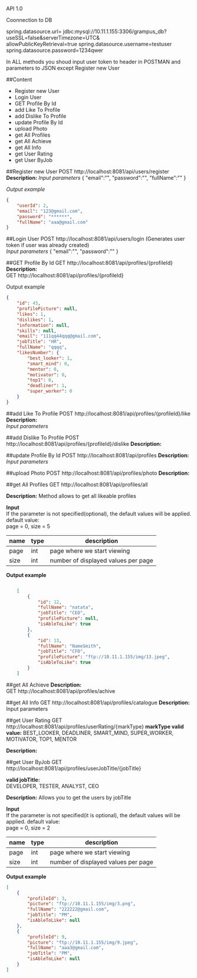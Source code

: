 API 1.0

Coonnection to DB

spring.datasource.url= jdbc:mysql://10.11.1.155:3306/grampus_db?\
  useSSL=false&serverTimezone=UTC&\
  allowPublicKeyRetrieval=true
spring.datasource.username=testuser
spring.datasource.password=1234qwer


In ALL methods you shoud input user token to header in POSTMAN and parameters to JSON except
Register new User

##Content
* Register new User
* Login User
* GET Profile By Id
* add Like To Profile
* add Dislike To Profile
* update Profile By Id
* upload Photo
* get All Profiles
* get All Achieve
* get All Info
* get User Rating
* get User ByJob

##Register new User
    POST  http://localhost:8081/api/users/register
 **Description:**
 *Input parameters*
{
"email":"",
"password":"",
"fullName":""
}

*Output example*

```json
{
    "userId": 2,
    "email": "123@gmail.com",
    "password": "******",
    "fullName": "aaa@gmail.com"
}
```

##Login User
    POST http://localhost:8081/api/users/login (Generates user token if user was already created)   
*Input parameters*
{
"email":"",
"password":""
}

##GET Profile By Id
    GET  http://localhost:8081/api/profiles/{profileId}  
**Description:**   
 GET  http://localhost:8081/api/profiles/{profileId}  

Output example

```json
{
    "id": 43,
    "profilePicture": null,
    "likes": 1,
    "dislikes": 1,
    "information": null,
    "skills": null,
    "email": "111qq44qqq@gmail.com",
    "jobTitle": "HR",
    "fullName": "qqqq",
    "likesNumber": {
        "best_looker": 1,
        "smart_mind": 0,
        "mentor": 0,
        "motivator": 0,
        "top1": 0,
        "deadliner": 1,
        "super_worker": 0
    }
}
```

##add Like To Profile
    POST  http://localhost:8081/api/profiles/{profileId}/like   
**Description:**   
*Input parameters*


##add Dislike To Profile
    POST  http://localhost:8081/api/profiles/{profileId}/dislike
**Description:**


##update Profile By Id
    POST  http://localhost:8081/api/profiles
**Description:**
*Input parameters*

##upload Photo
    POST  http://localhost:8081/api/profiles/photo
**Description:**

 
##get All Profiles
    GET  http://localhost:8081/api/profiles/all

**Description:**
Method allows to get all likeable profiles
   
**Input**   
If the parameter is not specified(optional), the default values will be applied.
default value:   
page = 0, size = 5

| name | type | description                         |
|------|------|-------------------------------------|
| page | int  | page where we start viewing         |
| size | int  | number of displayed values per page |

**Output example**

```json

    [
        {
            "id": 12,
            "fullName": "natata",
            "jobTitle": "CEO",
            "profilePicture": null,
            "isAbleToLike": true
        },
        {
            "id": 13,
            "fullName": "NameSmith",
            "jobTitle": "CFO",
            "profilePicture": "ftp://10.11.1.155/img/13.jpeg",
            "isAbleToLike": true
        }
    ]

```

##get All Achieve
**Description:**     
    GET  http://localhost:8081/api/profiles/achive
 
 
##get All Info
    GET  http://localhost:8081/api/profiles/catalogue
**Description:**
 Input parameters

##get User Rating
    GET  http://localhost:8081/api/profiles/userRating/{markType}
**markType valid value:** BEST_LOOKER, DEADLINER, SMART_MIND, SUPER_WORKER, MOTIVATOR, TOP1, MENTOR   
   
**Description:**

##get User ByJob
    GET  http://localhost:8081/api/profiles/userJobTitle/{jobTitle}
    
**valid jobTitle:**   
DEVELOPER, TESTER, ANALYST, CEO   

**Description:**
Allows you to get the users by jobTitle

**Input**   
If the parameter is not specified(it is optional), the default values will be applied.
default value:   
page = 0, size = 2

| name | type | description                         |
|------|------|-------------------------------------|
| page | int  | page where we start viewing         |
| size | int  | number of displayed values per page |

**Output example**

```json
[
    {
        "profileId": 3,
        "picture": "ftp://10.11.1.155/img/3.png",
        "fullName": "222222@gmail.com",
        "jobTitle": "PM",
        "isAbleToLike": null
    },
    {
        "profileId": 9,
        "picture": "ftp://10.11.1.155/img/9.jpeg",
        "fullName": "aaa3@gmail.com",
        "jobTitle": "PM",
        "isAbleToLike": null
    }
]
```
 
 
